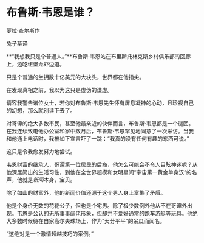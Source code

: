 # 布鲁斯·韦恩是谁？

萝拉·查尔斯作

兔子草译

**“我想我只是个普通人。”**布鲁斯·韦恩站在布里斯托林克斯乡村俱乐部的回廊上，边吃纽堡龙虾边道。

只是个普通的坐拥数十亿美元的大块头，世界都在他指尖。

在发现真相之前，我以为这只是虚伪的谦虚。

请容我警告诸位女士，若你对布鲁斯·韦恩先生怀有屏息凝神的心动，且珍视自己的幻想，那么就别读下去了。

对哥谭的绝大多数市民，甚至他最亲近的伙伴而言，布鲁斯·韦恩都是一个谜团。在我连续致电他办公室和家中数月后，布鲁斯·韦恩罕见地同意了一次采访。当我和他通上电话时，我被如下宣言吓了一跳：“我真的没有任何有趣的东西可说。”

这只是令我愈发努力地尝试。

韦恩财富的继承人，哥谭第一位居民的后裔，他怎么可能会不令人目眩神迷呢？从他深居简出的生活习性，到他在全世界超模和女明星间“宇宙第一黄金单身汉”的名声，他就是*新闻*本身，宝贝。

除了如山的财富外，他的新闻价值还源于这个男人身上富集了矛盾。

他是个身价无数的花花公子，但也是个宅男。除了极少数例外他从不在哥谭外出现。韦恩是公认的无所事事阔佬形象，但却并不爱好通常的跑车游艇等玩具。他绝大多数时候待在自家高尔夫球场上，作为“天分平平”的呆瓜而闻名。

“这绝对是一个激情超越技巧的案例。”

